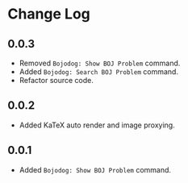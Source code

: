 # Change Log

## 0.0.3

- Removed `Bojodog: Show BOJ Problem` command.
- Added `Bojodog: Search BOJ Problem` command.
- Refactor source code.

## 0.0.2

- Added KaTeX auto render and image proxying.

## 0.0.1

- Added `Bojodog: Show BOJ Problem` command.
